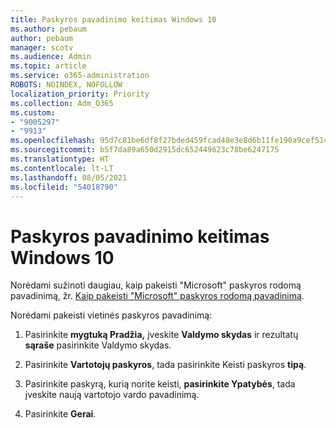 ```yaml
---
title: Paskyros pavadinimo keitimas Windows 10
ms.author: pebaum
author: pebaum
manager: scotv
ms.audience: Admin
ms.topic: article
ms.service: o365-administration
ROBOTS: NOINDEX, NOFOLLOW
localization_priority: Priority
ms.collection: Adm_O365
ms.custom:
- "9005297"
- "9913"
ms.openlocfilehash: 95d7c81be6df8f27bded459fcad48e3e8d6b11fe190a9cef514fee1ba8e93cb4
ms.sourcegitcommit: b5f7da89a650d2915dc652449623c78be6247175
ms.translationtype: HT
ms.contentlocale: lt-LT
ms.lasthandoff: 08/05/2021
ms.locfileid: "54018790"
---
```

# <a name="change-account-name-in-windows-10"></a>Paskyros pavadinimo keitimas Windows 10

Norėdami sužinoti daugiau, kaip pakeisti "Microsoft" paskyros rodomą pavadinimą, žr. [Kaip pakeisti "Microsoft" paskyros rodomą pavadinimą](https://support.microsoft.com/account-billing/how-to-change-your-microsoft-account-display-name-917b1d70-5915-d04e-243a-a618f96ef1d5).

Norėdami pakeisti vietinės paskyros pavadinimą:

1. Pasirinkite **mygtuką Pradžia,** įveskite **Valdymo skydas** ir rezultatų **sąraše** pasirinkite Valdymo skydas.

1. Pasirinkite **Vartotojų paskyros**, tada pasirinkite Keisti paskyros **tipą**.

1. Pasirinkite paskyrą, kurią norite keisti, **pasirinkite Ypatybės**, tada įveskite naują vartotojo vardo pavadinimą.

1. Pasirinkite **Gerai**.
